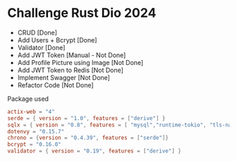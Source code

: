 # Challenge Rust Dio 2024

- CRUD [Done]
- Add Users + Bcrypt [Done]
- Validator [Done]
- Add JWT Token [Manual - Not Done]
- Add Profile Picture using Image [Not Done]
- Add JWT Token to Redis [Not Done]
- Implement Swagger [Not Done]
- Refactor Code [Not Done]

Package used
```toml
actix-web = "4"
serde = { version = "1.0", features = ["derive"] }
sqlx = { version = "0.8", features = [ "mysql","runtime-tokio", "tls-native-tls","chrono" ] }
dotenvy = "0.15.7"
chrono = {version = "0.4.39", features = ["serde"]}
bcrypt = "0.16.0"
validator = { version = "0.19", features = ["derive"] }
```